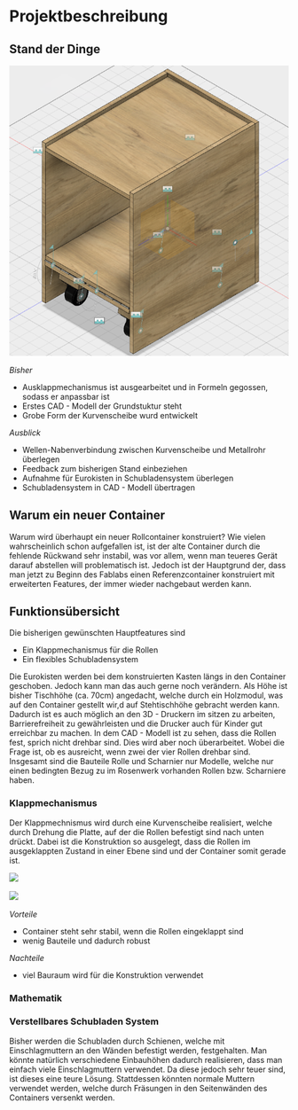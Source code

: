 # Projektbeschreibung 
## Stand der Dinge

![Uebersicht](uebersicht.PNG )

*Bisher*

* Ausklappmechanismus ist ausgearbeitet und in Formeln gegossen, sodass er anpassbar ist
* Erstes CAD - Modell der Grundstuktur steht
* Grobe Form der Kurvenscheibe wurd entwickelt

*Ausblick*

* Wellen-Nabenverbindung zwischen Kurvenscheibe und Metallrohr überlegen
* Feedback zum bisherigen Stand einbeziehen
* Aufnahme für Eurokisten in Schubladensystem überlegen
* Schubladensystem in CAD - Modell übertragen

## Warum ein neuer Container

Warum wird überhaupt ein neuer Rollcontainer konstruiert? Wie vielen wahrscheinlich schon aufgefallen ist, ist der alte Container durch die fehlende Rückwand sehr instabil, was vor allem, wenn man teueres Gerät darauf abstellen will problematisch ist. Jedoch ist der Hauptgrund der, dass man jetzt zu Beginn des Fablabs einen Referenzcontainer konstruiert mit erweiterten Features, der immer wieder nachgebaut werden kann.

## Funktionsübersicht

Die bisherigen gewünschten Hauptfeatures sind
* Ein Klappmechanismus für die Rollen
* Ein flexibles Schubladensystem

Die Eurokisten werden bei dem konstruierten Kasten längs in den Container geschoben. Jedoch kann man das auch gerne noch verändern. Als Höhe ist bisher Tischhöhe (ca. 70cm) angedacht, welche durch ein Holzmodul, was auf den Container gestellt wir,d auf Stehtischhöhe gebracht werden kann. Dadurch ist es auch möglich an den 3D - Druckern im sitzen zu arbeiten, Barrierefreiheit zu gewährleisten und die Drucker auch für Kinder gut erreichbar zu machen. 
In dem CAD - Modell ist zu sehen, dass die Rollen fest, sprich nicht drehbar sind. Dies wird aber noch überarbeitet. Wobei die Frage ist, ob es ausreicht, wenn zwei der vier Rollen drehbar sind. Insgesamt sind die Bauteile Rolle und Scharnier nur Modelle, welche nur einen bedingten Bezug zu im Rosenwerk vorhanden Rollen bzw. Scharniere haben.

### Klappmechanismus

Der Klappmechnismus wird durch eine Kurvenscheibe realisiert, welche durch Drehung die Platte, auf der die Rollen befestigt sind nach unten drückt. Dabei ist die Konstruktion so ausgelegt, dass die Rollen im ausgeklappten Zustand in einer Ebene sind und der Container somit gerade ist.

![](images/eingeklappt.jpg)

![](images/ausgeklappt.jpg)

*Vorteile*

* Container steht sehr stabil, wenn die Rollen eingeklappt sind
* wenig Bauteile und dadurch robust

*Nachteile*

* viel Bauraum wird für die Konstruktion verwendet

### Mathematik

### Verstellbares Schubladen System

Bisher werden die Schubladen durch Schienen, welche mit Einschlagmuttern an den Wänden befestigt werden, festgehalten. Man könnte natürlich verschiedene Einbauhöhen dadurch realisieren, dass man einfach viele Einschlagmuttern verwendet. Da diese jedoch sehr teuer sind, ist dieses eine teure Lösung.
Stattdessen könnten normale Muttern verwendet werden, welche durch Fräsungen in den Seitenwänden des Containers versenkt werden.